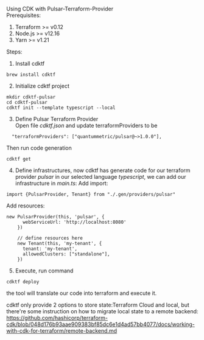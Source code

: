 Using CDK with Pulsar-Terraform-Provider<br />
Prerequisites:

1. Terraform >= v0.12
2. Node.js >= v12.16
3. Yarn >= v1.21

Steps:<br/>
1. Install cdktf
```
brew install cdktf
```
2. Initialize cdktf project
```
mkdir cdktf-pulsar
cd cdktf-pulsar
cdktf init --template typescript --local
```
3. Define Pulsar Terraform Provider<br/>
Open file _cdktf.json_ and update terraformProviders to be
```
  "terraformProviders": ["quantummetric/pulsar@~>1.0.0"],
```
Then run code generation
```
cdktf get
```
4. Define infrastructures, now cdktf has generate code for our terraform provider _pulsar_ in our selected language _typescript_, we can add our infrastructure in _main.ts_:
Add import:
```
import {PulsarProvider, Tenant} from "./.gen/providers/pulsar"
```
Add resources:
```
new PulsarProvider(this, 'pulsar', {
      webServiceUrl: 'http://localhost:8080'
    })

    // define resources here
    new Tenant(this, 'my-tenant', {
      tenant: 'my-tenant',
      allowedClusters: ["standalone"],
    })
```
5. Execute, run command
```
cdktf deploy
```
the tool will translate our code into terraform and execute it.

cdktf only provide 2 options to store state:Terraform Cloud and local, but there're some instruction on how to migrate local state to a remote backend: https://github.com/hashicorp/terraform-cdk/blob/048d176b93aae909383bf85dc6e1d4ad57bb4077/docs/working-with-cdk-for-terraform/remote-backend.md